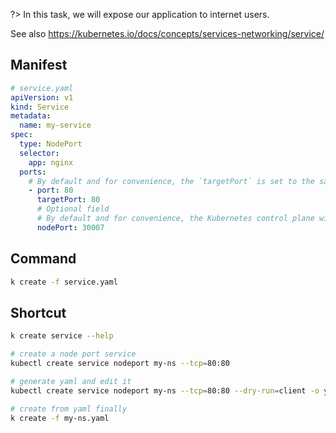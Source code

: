 ?> In this task, we will expose our application to internet users.

See also https://kubernetes.io/docs/concepts/services-networking/service/

## Manifest

```yaml
# service.yaml
apiVersion: v1
kind: Service
metadata:
  name: my-service
spec:
  type: NodePort
  selector:
    app: nginx
  ports:
    # By default and for convenience, the `targetPort` is set to the same value as the `port` field.
    - port: 80
      targetPort: 80
      # Optional field
      # By default and for convenience, the Kubernetes control plane will allocate a port from a range (default: 30000-32767)
      nodePort: 30007
```

## Command

```bash
k create -f service.yaml
```

## Shortcut

```bash
k create service --help

# create a node port service
kubectl create service nodeport my-ns --tcp=80:80

# generate yaml and edit it
kubectl create service nodeport my-ns --tcp=80:80 --dry-run=client -o yaml > my-ns.yaml

# create from yaml finally
k create -f my-ns.yaml
```
